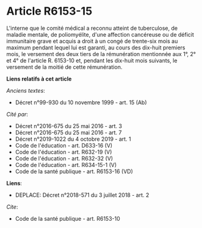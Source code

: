 # Article R6153-15

L'interne que le comité médical a reconnu atteint de tuberculose, de maladie mentale, de poliomyélite, d'une affection
cancéreuse ou de déficit immunitaire grave et acquis a droit à un congé de trente-six mois au maximum pendant lequel lui est
garanti, au cours des dix-huit premiers mois, le versement des deux tiers de la rémunération mentionnée aux 1°, 2° et 4° de
l'article R. 6153-10 et, pendant les dix-huit mois suivants, le versement de la moitié de cette rémunération.

**Liens relatifs à cet article**

_Anciens textes_:

  - Décret n°99-930 du 10 novembre 1999 - art. 15 (Ab)

_Cité par_:

  - Décret n°2016-675 du 25 mai 2016 - art. 3
  - Décret n°2016-675 du 25 mai 2016 - art. 7
  - Décret n°2019-1022 du 4 octobre 2019 - art. 1
  - Code de l'éducation - art. D633-16 (V)
  - Code de l'éducation - art. R632-19 (V)
  - Code de l'éducation - art. R632-32 (V)
  - Code de l'éducation - art. R634-15-1 (V)
  - Code de la santé publique - art. R6153-16 (VD)

**Liens**:

  - DEPLACE: Décret n°2018-571 du 3 juillet 2018 - art. 2

_Cite_:

  - Code de la santé publique - art. R6153-10
